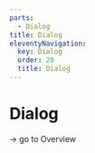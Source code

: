 ```yaml
---
parts:
  - Dialog
title: Dialog
eleventyNavigation:
  key: Dialog
  order: 20
  title: Dialog
---
```


# Dialog

-> go to Overview
